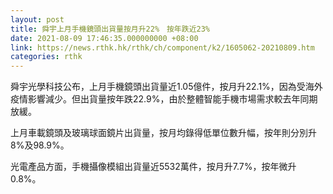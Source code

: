 ```yaml
---
layout: post
title: 舜宇上月手機鏡頭出貨量按月升22%　按年跌近23%
date: 2021-08-09 17:46:35.000000000 +08:00
link: https://news.rthk.hk/rthk/ch/component/k2/1605062-20210809.htm
categories: rthk
---
```


舜宇光學科技公布，上月手機鏡頭出貨量近1.05億件，按月升22.1%，因為受海外疫情影響減少。但出貨量按年跌22.9%，由於整體智能手機市場需求較去年同期放緩。

上月車載鏡頭及玻璃球面鏡片出貨量，按月均錄得低單位數升幅，按年則分別升8%及98.9%。

光電產品方面，手機攝像模組出貨量近5532萬件，按月升7.7%，按年微升0.8%。
